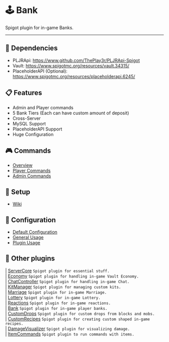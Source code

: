 # 🕹 Bank
Spigot plugin for in-game Banks.

----

## 🔧 Dependencies
- PLJRApi: https://www.github.com/ThePlay3r/PLJRApi-Spigot
- Vault: https://www.spigotmc.org/resources/vault.34315/
- PlaceholderAPI (Optional): https://www.spigotmc.org/resources/placeholderapi.6245/

## 📋 Features
- Admin and Player commands
- 5 Bank Tiers (Each can have custom amount of deposit)
- Cross-Server
- MySQL Support
- PlaceholderAPI Support
- Huge Configuration

## 🎮 Commands
- [Overview](https://github.com/ThePlay3r/Bank/wiki/Commands-And-Permissions#overview)
- [Player Commands](https://github.com/ThePlay3r/Bank/wiki/Commands-And-Permissions#player-commands)
- [Admin Commands](https://github.com/ThePlay3r/Bank/wiki/Commands-And-Permissions#admin-commands)

## 🔎 Setup
- [Wiki](https://github.com/ThePlay3r/Bank/wiki)

## 📁 Configuration
- [Default Configuration](https://github.com/ThePlay3r/Bank/blob/master/src/main/resources/config.yml)
- [General Usage](https://github.com/ThePlay3r/PLJRApi/wiki#configuration)
- [Plugin Usage](https://github.com/ThePlay3r/Bank/wiki/Configuration-Usage)

## 📌 Other plugins
| [ServerCore](https://github.com/ThePlay3r/ServerCore) `Spigot plugin for essential stuff.` <br>
| [Economy](https://github.com/ThePlay3r/Economy) `Spigot plugin for handling in-game Vault Economy.` <br>
| [ChatController](https://github.com/ThePlay3r/ChatController) `Spigot plugin for handling in-game Chat.` <br>
| [KitManager](https://github.com/ThePlay3r/KitManager) `Spigot plugin for managing custom kits.` <br>
| [Marriage](https://github.com/ThePlay3r/Marriage) `Spigot plugin for in-game Marriage.` <br>
| [Lottery](https://github.com/ThePlay3r/Lottery) `Spigot plugin for in-game Lottery.` <br>
| [Reactions](https://github.com/ThePlay3r/Reactions) `Spigot plugin for in-game reactions.` <br>
| [Bank](https://github.com/ThePlay3r/Bank) `Spigot plugin for in-game player banks.` <br>
| [CustomDrops](https://github.com/ThePlay3r/CustomDrops) `Spigot plugin for custom drops from blocks and mobs.` <br>
| [CustomRecipes](https://github.com/ThePlay3r/CustomRecipes) `Spigot plugin for creating custom shaped in-game recipes.` <br>
| [DamageVisualizer](https://github.com/ThePlay3r/DamageVisualizer) `Spigot plugin for visualizing damage.` <br>
| [ItemCommands](https://github.com/ThePlay3r/ItemCommands) `Spigot plugin to run commands with items.` <br>
